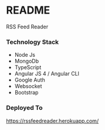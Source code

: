 # README #

RSS Feed Reader

### Technology Stack ###

* Node Js
* MongoDb
* TypeScript
* Angular JS 4 / Angular CLI
* Google Auth
* Websocket
* Bootstrap

### Deployed To ###

https://rssfeedreader.herokuapp.com/
